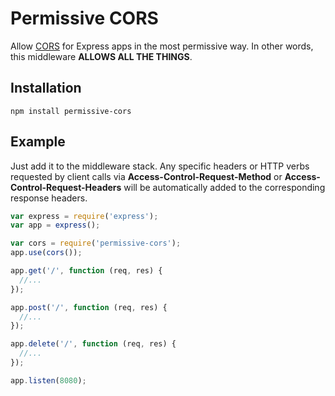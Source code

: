# Permissive CORS

Allow [CORS](http://www.w3.org/TR/cors/) for Express apps in the most permissive
way. In other words, this middleware **ALLOWS ALL THE THINGS**.

## Installation

`npm install permissive-cors`

## Example

Just add it to the middleware stack. Any specific headers or HTTP verbs
requested by client calls via **Access-Control-Request-Method** or
**Access-Control-Request-Headers** will be automatically added to the
corresponding response headers.

```javascript
var express = require('express');
var app = express();

var cors = require('permissive-cors');
app.use(cors());

app.get('/', function (req, res) {
  //...
});

app.post('/', function (req, res) {
  //...
});

app.delete('/', function (req, res) {
  //...
});

app.listen(8080);
```
